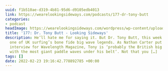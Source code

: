 ```yaml
---
uuid: f1b510ae-d319-4b81-95d6-d9105edb4013
link: https://wearelookingsideways.com/podcasts/177-dr-tony-butt
categories:
- podcast
headImage: https://wearelookingsideways.com/wordpress/wp-content/uploads/2022/02/TonyButt-3-scaled.jpg
title: '177: Dr. Tony Butt - Looking Sideways'
description: He’ll hate me for saying it. But Dr. Tony Butt, this week’s guest, is
  one of UK surfing’s bone fide big wave legends. As Nathan Carter put it in a recent
  interview for Wavelength Magazine, Tony is ‘probably the British big wave surfer
  with the most giant paddle waves under his belt’. Not that you […]
tags: []
date: 2022-02-23 19:16:42.778892785 +00:00
---
```

